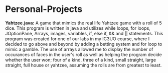 # Personal-Projects
**Yahtzee.java:**  A game that mimics the real life Yahtzee game with a roll of 5 dice. This program is written in java and utilizes while loops, for loops, JOptionPane, Arrays, 
                   images, variables, if, else if, && and || statements. This program was created for one of our labs in my IC3UO course, where I decided to go above and beyond 
                   by adding a betting system and for loop to mimic a gamble. The use of arrays allowed me to display the number of occurances of faces in the user's roll as                        well as helping the program decide whether the user won; four of a kind, three of a kind, small straight, large straight, full house or yahtzee, assuming the 
                   rolls are from greatest to least. 
